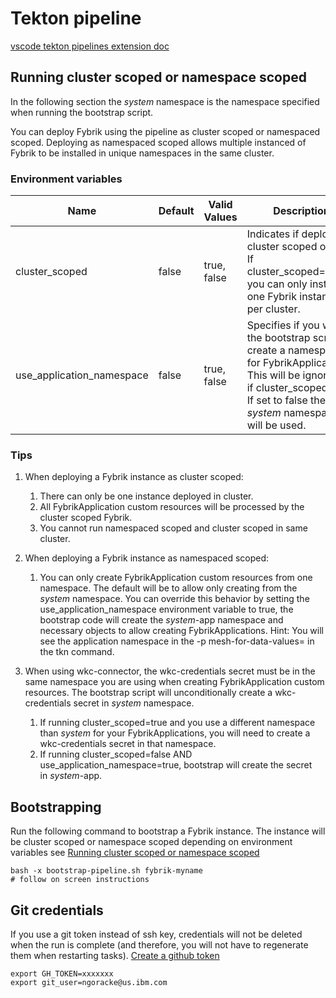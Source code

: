 # Tekton pipeline 

[vscode tekton pipelines extension doc](https://github.com/redhat-developer/vscode-tekton)

## Running cluster scoped or namespace scoped
In the following section the *system* namespace is the namespace specified when running the bootstrap script.

You can deploy Fybrik using the pipeline as cluster scoped or namespaced scoped. Deploying as namespaced scoped allows multiple instanced of Fybrik to be installed in unique namespaces in the same cluster. 

### Environment variables
| Name  | Default  | Valid Values | Description |
|-------|----------|--------------|-------------|
| cluster_scoped | false | true, false | Indicates if deploy as cluster scoped or not. If cluster_scoped=true; you can only install one Fybrik instance per cluster. |
| use_application_namespace | false | true, false | Specifies if you want the bootstrap script to create a namespace for FybrikApplications. This will be ignore if cluster_scoped=true. If set to false the *system* namespace will be used. |

### Tips
1. When deploying a Fybrik instance as cluster scoped:
   1. There can only be one instance deployed in cluster. 
   2. All FybrikApplication custom resources will be processed by the cluster scoped Fybrik.  
   3. You cannot run namespaced scoped and cluster scoped in same cluster.

2. When deploying a Fybrik instance as namespaced scoped:
   1. You can only create FybrikApplication custom resources from one namespace. The default will be to allow only creating from the *system* namespace. You can override this behavior by setting the use_application_namespace environment variable to true, the bootstrap code will create the *system*-app namespace and necessary objects to allow creating FybrikApplications. Hint: You will see the application namespace in the -p mesh-for-data-values= in the tkn command.

3. When using wkc-connector, the wkc-credentials secret must be in the same namespace you are using when creating FybrikApplication custom resources. The bootstrap script will unconditionally create a wkc-credentials secret in *system* namespace. 
   1. If running cluster_scoped=true and you use a different namespace than *system* for your FybrikApplications, you will need to create a wkc-credentials secret in that namespace. 
   2. If running cluster_scoped=false AND use_application_namespace=true, bootstrap will create the secret in *system*-app.


## Bootstrapping

Run the following command to bootstrap a Fybrik instance. The instance will be cluster scoped or namespace scoped depending on environment variables see [Running cluster scoped or namespace scoped](#running-cluster-scoped-or-namespace-scoped)
```
bash -x bootstrap-pipeline.sh fybrik-myname
# follow on screen instructions
```

## Git credentials

If you use a git token instead of ssh key, credentials will not be deleted when the run is complete (and therefore, you will not have to regenerate them when restarting tasks).
[Create a github token](https://github.ibm.com/settings/tokens)
```
export GH_TOKEN=xxxxxxx
export git_user=ngoracke@us.ibm.com
```
